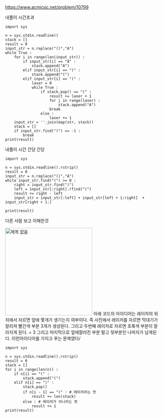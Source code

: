 https://www.acmicpc.net/problem/10799

내풀이 시간초과
```
import sys

n = sys.stdin.readline()
stack = []
result = 0
input_str = n.replace("()","A")
while True :
    for i in range(len(input_str)) :
        if input_str[i] == "A" :
            stack.append("A")
        elif input_str[i] == "(" :
            stack.append("(")
        elif input_str[i] == ")" :
            laser = 0
            while True :
                if stack.pop() == "(" :
                    result += laser + 1
                    for j in range(laser) :
                        stack.append("A")
                    break
                else :
                    laser += 1
    input_str = ''.join(map(str, stack))
    stack = []
    if input_str.find("(") == -1 :
        break
print(result)

```


내풀이 시간 간당 간당
```
import sys

n = sys.stdin.readline().rstrip()
result = 0
input_str = n.replace("()","A")
while input_str.find("(") >= 0 :
    right = input_str.find(")")
    left = input_str[:right].rfind("(")
    result += right - left
    input_str = input_str[:left] + input_str[left + 1:right]  + input_str[right + 1:]

print(result)
```

다른 사람 보고 이해한것

<img width="282" alt="제목 없음" src="https://github.com/dev-study-team/2024-Algorithm-Study/assets/53209324/9f016eb1-ca86-4293-ab5f-0308da319833">
아래 코드의 아이디어는 레이저의 위치에서 자르면 앞에 몇개가 생기는지 여부이다.
즉 사진에서 레이저를 자르면 막대기가 잘라져 빨간색 부분 3개가 생성된다.
그리고 두번째 레이저로 자르면 초록색 부분이 잘라지게 된다. + 3
그리고 마지막으로 앞에잘라진 부분 말고 뒷부분인 나머지가 남게된다. 이런아이디어를 가지고 푸는 문제였다/


```
import sys

n = sys.stdin.readline().rstrip()
result = 0
stack = []
for i in range(len(n)) :
    if n[i] == "(" :
        stack.append("(")
    elif n[i] == ")" :
        stack.pop()
        if n[i - 1] == "(" : # 레이저라는 뜻
            result += len(stack)
        else : # 레이저가 아니라는 뜻
            result += 1
print(result)
```






